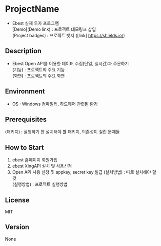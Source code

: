 # ProjectName
- Ebest 실제 투자 프로그램
<br>[Demo](Demo link) : 프로젝트 데모링크 삽입
<br>(Project badges) : 프로젝트 뱃지 ([link] https://shields.io/)

## Description
- Ebest Open API를 이용한 데이터 수집(단일, 실시간)과 주문하기
<br>(기능) : 프로젝트의 주요 기능
<br>(화면) : 프로젝트의 주요 화면

## Environment
- OS : Windows
컴파일러, 하드웨어 관련된 환경

## Prerequisites 
(패키지) : 실행하기 전 설치해야 할 패키지, 의존성이 걸린 문제들

## How to Start 
1. ebest 홈페이지 회원가입
2. ebest XingAPI 설치 및 사용신청
3. Open API 사용 신청 및 appkey, secret key 발급
(설치방법) : 따로 설치해야 할 것
<br>(실행방법) : 프로젝트 실행방법

## License
MIT

## Version
None
